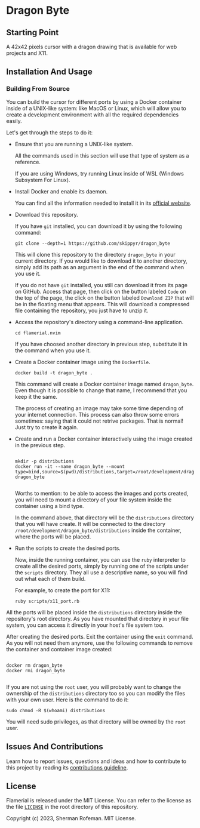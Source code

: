 <h1>Dragon Byte</h1>
	<h2>Starting Point</h2>
		<p>A 42x42 pixels cursor with a dragon drawing that is available for web projects and X11.</p>
	<h2>Installation And Usage</h2>
		<h3>Building From Source</h3>
			<p>You can build the cursor for different ports by using a Docker container inside of a UNIX-like system: like MacOS or Linux, which will allow you to create a development environment with all the required dependencies easily.</p>
			<p>Let's get through the steps to do it:</p>
			<ul>
				<li>Ensure that you are running a UNIX-like system.</li>
					<p>All the commands used in this section will use that type of system as a reference.</p>
					<p>If you are using Windows, try running Linux inside of WSL (Windows Subsystem For Linux).</p>
				<li>Install Docker and enable its daemon.</li>
					<p>You can find all the information needed to install it in its <a href="https://docs.docker.com/get-docker/">official website</a>.</p>
				<li>Download this repository.</li>
					<p>If you have <code>git</code> installed, you can download it by using the following command:</p>
						<pre><code>git clone --depth=1 https://github.com/skippyr/dragon_byte</code></pre>
					<p>This will clone this repository to the directory <code>dragon_byte</code> in your current directory. If you would like to download it to another directory, simply add its path as an argument in the end of the command when you use it.</p>
					<p>If you do not have <code>git</code> installed, you still can download it from its page on GitHub. Access that page, then click on the button labeled <code>Code</code> on the top of the page, the click on the button labeled <code>Download ZIP</code> that will be in the floating menu that appears. This will download a compressed file containing the repository, you just have to unzip it.</p>
				<li>Access the repository's directory using a command-line application.</li>
					<pre><code>cd flamerial.nvim</code></pre>
					<p>If you have choosed another directory in previous step, substitute it in the command when you use it.</p>
				<li>Create a Docker container image using the <code>Dockerfile</code>.</li>
					<pre><code>docker build -t dragon_byte .</code></pre>
					<p>This command will create a Docker container image named <code>dragon_byte</code>. Even though it is possible to change that name, I recommend that you keep it the same.</p>
					<p>The process of creating an image may take some time depending of your internet connection. This process can also throw some errors sometimes: saying that it could not retrive packages. That is normal! Just try to create it again.</p>
				<li>Create and run a Docker container interactively using the image created in the previous step.</li>
					<pre><code>
mkdir -p distributions
docker run -it --name dragon_byte --mount type=bind,source=$(pwd)/distributions,target=/root/development/dragon_byte/distributions dragon_byte
					</code></pre>
					<p>Worths to mention: to be able to access the images and ports created, you will need to mount a directory of your file system inside the container using a bind type.</p>
					<p>In the command above, that directory will be the <code>distributions</code> directory that you will have create. It will be connected to the directory <code>/root/development/dragon_byte/distributions</code> inside the container, where the ports will be placed.</p>
				<li>Run the scripts to create the desired ports.</li>
					<p>Now, inside the running container, you can use the <code>ruby</code> interpreter to create all the desired ports, simply by running one of the scripts under the <code>scripts</code> directory. They all use a descriptive name, so you will find out what each of them build.</p>
					<p>For example, to create the port for X11:</p>
					<pre><code>ruby scripts/x11_port.rb</code></pre>
			</ul>
			<p>All the ports will be placed inside the <code>distributions</code> directory inside the repository's root directory. As you have mounted that directory in your file system, you can access it directly in your host's file system too.</p>
			<p>After creating the desired ports. Exit the container using the <code>exit</code> command. As you will not need them anymore, use the following commands to remove the container and container image created:</p>
			<pre><code>
docker rm dragon_byte
docker rmi dragon_byte
			</code></pre>
			<p>If you are not using the <code>root</code> user, you will probably want to change the ownership of the <code>distributions</code> directory too so you can modify the files with your own user. Here is the command to do it:</p>
			<pre><code>sudo chmod -R $(whoami) distributions</code></pre>
			<p>You will need sudo privileges, as that directory will be owned by the <code>root</code> user.</p>
	<h2>Issues And Contributions</h2>
		<p>Learn how to report issues, questions and ideas and how to contribute to this project by reading its <a href="https://skippyr.github.io/materials/pages/contributions_guideline.html">contributions guideline</a>.</p>
	<h2>License</h2>
		<p>Flamerial is released under the MIT License. You can refer to the license as the file <code><a href="https://github.com/skippyr/dragon_byte/blob/main/LICENSE">LICENSE</a></code> in the root directory of this repository.</p>
		<p>Copyright (c) 2023, Sherman Rofeman. MIT License.</p>

